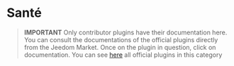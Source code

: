 
# Santé


>**IMPORTANT**
>Only contributor plugins have their documentation here. You can consult the documentations of the official plugins directly from the Jeedom Market. Once on the plugin in question, click on documentation.
>You can see [here](https://market.jeedom.com/index.php?v=d&p=market&type=plugin&categorie=health) all official plugins in this category



